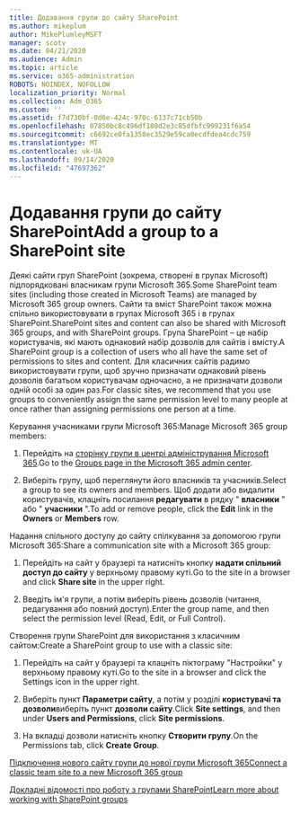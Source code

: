 ```yaml
---
title: Додавання групи до сайту SharePoint
ms.author: mikeplum
author: MikePlumleyMSFT
manager: scotv
ms.date: 04/21/2020
ms.audience: Admin
ms.topic: article
ms.service: o365-administration
ROBOTS: NOINDEX, NOFOLLOW
localization_priority: Normal
ms.collection: Adm_O365
ms.custom: ''
ms.assetid: f7d730bf-0d6e-424c-970c-6137c71cb50b
ms.openlocfilehash: 07850bc8c496df180d2e3c85dfbfc999231f6a54
ms.sourcegitcommit: c6692ce0fa1358ec3529e59ca0ecdfdea4cdc759
ms.translationtype: MT
ms.contentlocale: uk-UA
ms.lasthandoff: 09/14/2020
ms.locfileid: "47697362"
---
```

# <a name="add-a-group-to-a-sharepoint-site"></a><span data-ttu-id="9dc86-102">Додавання групи до сайту SharePoint</span><span class="sxs-lookup"><span data-stu-id="9dc86-102">Add a group to a SharePoint site</span></span>

<span data-ttu-id="9dc86-103">Деякі сайти груп SharePoint (зокрема, створені в групах Microsoft) підпорядковані власникам групи Microsoft 365.</span><span class="sxs-lookup"><span data-stu-id="9dc86-103">Some SharePoint team sites (including those created in Microsoft Teams) are managed by Microsoft 365 group owners.</span></span> <span data-ttu-id="9dc86-104">Сайти та вміст SharePoint також можна спільно використовувати в групах Microsoft 365 і в групах SharePoint.</span><span class="sxs-lookup"><span data-stu-id="9dc86-104">SharePoint sites and content can also be shared with Microsoft 365 groups, and with SharePoint groups.</span></span> <span data-ttu-id="9dc86-105">Група SharePoint – це набір користувачів, які мають однаковий набір дозволів для сайтів і вмісту.</span><span class="sxs-lookup"><span data-stu-id="9dc86-105">A SharePoint group is a collection of users who all have the same set of permissions to sites and content.</span></span> <span data-ttu-id="9dc86-106">Для класичних сайтів радимо використовувати групи, щоб зручно призначати однаковий рівень дозволів багатьом користувачам одночасно, а не призначати дозволи одній особі за один раз.</span><span class="sxs-lookup"><span data-stu-id="9dc86-106">For classic sites, we recommend that you use groups to conveniently assign the same permission level to many people at once rather than assigning permissions one person at a time.</span></span>
  
<span data-ttu-id="9dc86-107">Керування учасниками групи Microsoft 365:</span><span class="sxs-lookup"><span data-stu-id="9dc86-107">Manage Microsoft 365 group members:</span></span>
  
1. <span data-ttu-id="9dc86-108">Перейдіть на [сторінку групи в центрі адміністрування Microsoft 365](https://portal.office.com/adminportal/home#/groups).</span><span class="sxs-lookup"><span data-stu-id="9dc86-108">Go to the [Groups page in the Microsoft 365 admin center](https://portal.office.com/adminportal/home#/groups).</span></span>
    
2. <span data-ttu-id="9dc86-109">Виберіть групу, щоб переглянути його власників та учасників.</span><span class="sxs-lookup"><span data-stu-id="9dc86-109">Select a group to see its owners and members.</span></span> <span data-ttu-id="9dc86-110">Щоб додати або видалити користувачів, клацніть посилання **редагувати** в рядку " **власники** " або " **учасники** ".</span><span class="sxs-lookup"><span data-stu-id="9dc86-110">To add or remove people, click the **Edit** link in the **Owners** or **Members** row.</span></span> 
    
<span data-ttu-id="9dc86-111">Надання спільного доступу до сайту спілкування за допомогою групи Microsoft 365:</span><span class="sxs-lookup"><span data-stu-id="9dc86-111">Share a communication site with a Microsoft 365 group:</span></span>
  
1. <span data-ttu-id="9dc86-112">Перейдіть на сайт у браузері та натисніть кнопку **надати спільний доступ до сайту** у верхньому правому куті.</span><span class="sxs-lookup"><span data-stu-id="9dc86-112">Go to the site in a browser and click **Share site** in the upper right.</span></span> 
    
2. <span data-ttu-id="9dc86-113">Введіть ім'я групи, а потім виберіть рівень дозволів (читання, редагування або повний доступ).</span><span class="sxs-lookup"><span data-stu-id="9dc86-113">Enter the group name, and then select the permission level (Read, Edit, or Full Control).</span></span>
    
<span data-ttu-id="9dc86-114">Створення групи SharePoint для використання з класичним сайтом:</span><span class="sxs-lookup"><span data-stu-id="9dc86-114">Create a SharePoint group to use with a classic site:</span></span>
  
1. <span data-ttu-id="9dc86-115">Перейдіть на сайт у браузері та клацніть піктограму "Настройки" у верхньому правому куті.</span><span class="sxs-lookup"><span data-stu-id="9dc86-115">Go to the site in a browser and click the Settings icon in the upper right.</span></span>
    
2. <span data-ttu-id="9dc86-116">Виберіть пункт **Параметри сайту**, а потім у розділі **користувачі та дозволи**виберіть пункт **дозволи сайту**.</span><span class="sxs-lookup"><span data-stu-id="9dc86-116">Click **Site settings**, and then under **Users and Permissions**, click **Site permissions**.</span></span>
    
3. <span data-ttu-id="9dc86-117">На вкладці дозволи натисніть кнопку **Створити групу**.</span><span class="sxs-lookup"><span data-stu-id="9dc86-117">On the Permissions tab, click **Create Group**.</span></span>
    
[<span data-ttu-id="9dc86-118">Підключення нового сайту групи до нової групи Microsoft 365</span><span class="sxs-lookup"><span data-stu-id="9dc86-118">Connect a classic team site to a new Microsoft 365 group</span></span>](https://go.microsoft.com/fwlink/?linkid=2008654)
  
[<span data-ttu-id="9dc86-119">Докладні відомості про роботу з групами SharePoint</span><span class="sxs-lookup"><span data-stu-id="9dc86-119">Learn more about working with SharePoint groups</span></span>](https://go.microsoft.com/fwlink/?linkid=874658)
  

